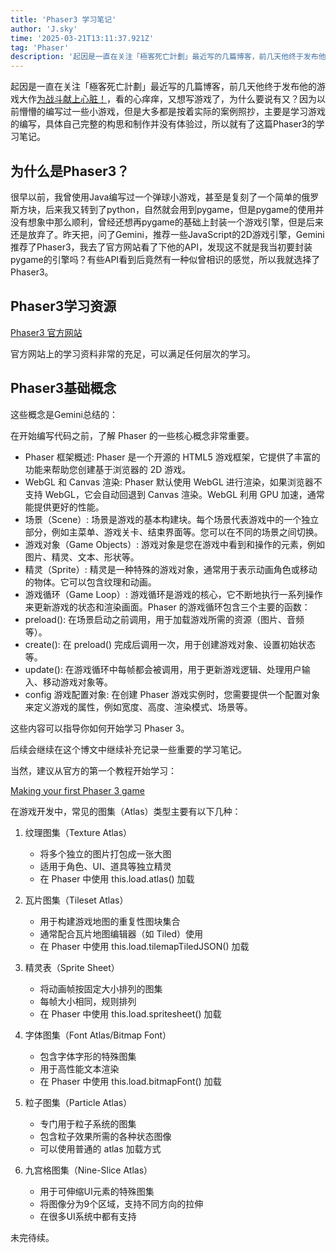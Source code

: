 ```yaml
---
title: 'Phaser3 学习笔记'
author: 'J.sky'
time: '2025-03-21T13:11:37.921Z'
tag: 'Phaser'
description: '起因是一直在关注「極客死亡計劃」最近写的几篇博客，前几天他终于发布他的游戏大作「为战斗献上心脏！」看的心痒痒，又想写游戏了，为什么要说有又？因为以前懵懵的编写过一些小游戏，但是大多都是按着实际的案例照抄，主要是学习游戏的编写，具体自己完整的构思和制作并没有体验过，所以就有了这篇Phaser3的学习笔记。'
---
```


起因是一直在关注「極客死亡計劃」最近写的几篇博客，前几天他终于发布他的游戏大作[为战斗献上心脏！](https://www.geedea.pro/posts/%E4%B8%BA%E6%88%98%E6%96%97%E7%8C%AE%E4%B8%8A%E5%BF%83%E8%84%8F/)，看的心痒痒，又想写游戏了，为什么要说有又？因为以前懵懵的编写过一些小游戏，但是大多都是按着实际的案例照抄，主要是学习游戏的编写，具体自己完整的构思和制作并没有体验过，所以就有了这篇Phaser3的学习笔记。

## 为什么是Phaser3？

很早以前，我曾使用Java编写过一个弹球小游戏，甚至是复刻了一个简单的俄罗斯方块，后来我又转到了python，自然就会用到pygame，但是pygame的使用并没有想象中那么顺利，曾经还想再pygame的基础上封装一个游戏引擎，但是后来还是放弃了。昨天把，问了Gemini，推荐一些JavaScript的2D游戏引擎，Gemini推荐了Phaser3，我去了官方网站看了下他的API，发现这不就是我当初要封装pygame的引擎吗？有些API看到后竟然有一种似曾相识的感觉，所以我就选择了Phaser3。

## Phaser3学习资源

[Phaser3 官方网站](https://phaser.io/)

官方网站上的学习资料非常的充足，可以满足任何层次的学习。


## Phaser3基础概念

这些概念是Gemini总结的：

在开始编写代码之前，了解 Phaser 的一些核心概念非常重要。

- Phaser 框架概述: Phaser 是一个开源的 HTML5 游戏框架，它提供了丰富的功能来帮助您创建基于浏览器的 2D 游戏。
- WebGL 和 Canvas 渲染: Phaser 默认使用 WebGL 进行渲染，如果浏览器不支持 WebGL，它会自动回退到 Canvas 渲染。WebGL 利用 GPU 加速，通常能提供更好的性能。
- 场景（Scene）: 场景是游戏的基本构建块。每个场景代表游戏中的一个独立部分，例如主菜单、游戏关卡、结束界面等。您可以在不同的场景之间切换。
- 游戏对象（Game Objects）: 游戏对象是您在游戏中看到和操作的元素，例如图片、精灵、文本、形状等。
- 精灵（Sprite）: 精灵是一种特殊的游戏对象，通常用于表示动画角色或移动的物体。它可以包含纹理和动画。
- 游戏循环（Game Loop）: 游戏循环是游戏的核心，它不断地执行一系列操作来更新游戏的状态和渲染画面。Phaser 的游戏循环包含三个主要的函数：
- preload(): 在场景启动之前调用，用于加载游戏所需的资源（图片、音频等）。
- create(): 在 preload() 完成后调用一次，用于创建游戏对象、设置初始状态等。
- update(): 在游戏循环中每帧都会被调用，用于更新游戏逻辑、处理用户输入、移动游戏对象等。
- config 游戏配置对象: 在创建 Phaser 游戏实例时，您需要提供一个配置对象来定义游戏的属性，例如宽度、高度、渲染模式、场景等。

这些内容可以指导你如何开始学习 Phaser 3。

后续会继续在这个博文中继续补充记录一些重要的学习笔记。

当然，建议从官方的第一个教程开始学习：

[Making your first Phaser 3 game](https://phaser.io/tutorials/making-your-first-phaser-3-game/part1)


在游戏开发中，常见的图集（Atlas）类型主要有以下几种：

1. 纹理图集（Texture Atlas）
   
   - 将多个独立的图片打包成一张大图
   - 适用于角色、UI、道具等独立精灵
   - 在 Phaser 中使用 this.load.atlas() 加载
2. 瓦片图集（Tileset Atlas）
   
   - 用于构建游戏地图的重复性图块集合
   - 通常配合瓦片地图编辑器（如 Tiled）使用
   - 在 Phaser 中使用 this.load.tilemapTiledJSON() 加载
3. 精灵表（Sprite Sheet）
   
   - 将动画帧按固定大小排列的图集
   - 每帧大小相同，规则排列
   - 在 Phaser 中使用 this.load.spritesheet() 加载
4. 字体图集（Font Atlas/Bitmap Font）
   
   - 包含字体字形的特殊图集
   - 用于高性能文本渲染
   - 在 Phaser 中使用 this.load.bitmapFont() 加载
5. 粒子图集（Particle Atlas）
   
   - 专门用于粒子系统的图集
   - 包含粒子效果所需的各种状态图像
   - 可以使用普通的 atlas 加载方式
6. 九宫格图集（Nine-Slice Atlas）
   
   - 用于可伸缩UI元素的特殊图集
   - 将图像分为9个区域，支持不同方向的拉伸
   - 在很多UI系统中都有支持

未完待续。